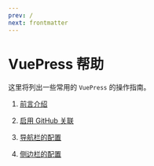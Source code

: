```yaml
---
prev: /
next: frontmatter
---
```


# VuePress 帮助

这里将列出一些常用的 `VuePress` 的操作指南。

1. [前言介绍](frontmatter.html)

2. [启用 GitHub 关联](github.html)

3. [导航栏的配置](navbar.html)

4. [侧边栏的配置](sidebar.html)
